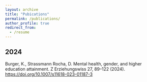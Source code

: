 ```yaml
---
layout: archive
title: "Pubications"
permalink: /publications/
author_profile: true
redirect_from:
  - /resume
---
```




## 2024
Burger, K., Strassmann Rocha, D. Mental health, gender, and higher education attainment. Z Erziehungswiss 27, 89–122 (2024). https://doi.org/10.1007/s11618-023-01187-3
